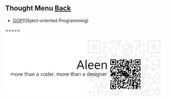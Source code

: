 ## Thought Menu	[Back](./../Readme.md)
* [OOP](./OOP/OOP.md)(Object-oriented Programming)


=====
<a href="http://aleen42.github.io/" target="_blank" ><img src="./../pic/tail.gif"></a>
